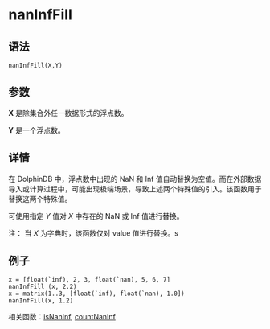 # nanInfFill

## 语法

`nanInfFill(X,Y)`

## 参数

**X** 是除集合外任一数据形式的浮点数。

**Y** 是一个浮点数。

## 详情

在 DolphinDB 中，浮点数中出现的 NaN 和 Inf
值自动替换为空值。而在外部数据导入或计算过程中，可能出现极端场景，导致上述两个特殊值的引入。该函数用于替换这两个特殊值。

可使用指定 *Y* 值对 *X* 中存在的 NaN 或 Inf 值进行替换。

注： 当 *X* 为字典时，该函数仅对 value 值进行替换。s

## 例子

```
x = [float(`inf), 2, 3, float(`nan), 5, 6, 7]
nanInfFill (x, 2.2)
x = matrix(1..3, [float(`inf), float(`nan), 1.0])
nanInfFill(x, 1.2)
```

相关函数：[isNanInf](../i/isNanInf.html), [countNanInf](../c/countNanInf.html)

